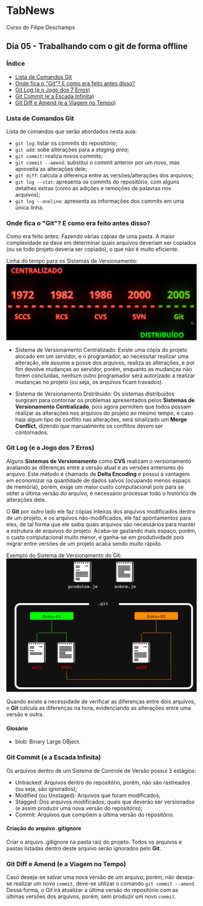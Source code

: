 # TabNews
Curso do Filipe Deschamps

## Dia 05 - Trabalhando com o git de forma offline

### Índice
- [Lista de Comandos Git](#lista-de-comandos-git)
- [Onde fica o "Git"? E como era feito antes disso?](#onde-fica-o-git-e-como-era-feito-antes-disso)
- [Git Log (e o Jogo dos 7 Erros)](#git-log-e-o-jogo-dos-7-erros)
- [Git Commit (e a Escada Infinita)](#git-commit-e-a-escada-infinita)
- [Git Diff e Amend (e a Viagem no Tempo)](#git-diff-e-amend-e-a-viagem-no-tempo)

### Lista de Comandos Git

Lista de comandos que serão abordados nesta aula:

- `git log`: listar os commits do repositório;
- `git add`: sobe alterações para a *staging area*;
- `git commit`: realiza novos commits;
- `git commit --amend`: substitui o commit anterior por um novo, mas aproveita as alterações dele;
- `git diff`: calcula a diferença entre as versões/alterações dos arquivos;
- `git log --stat`: apresenta os commits do repositório, com alguns detalhes extras (como as adições e remoções de palavras nos arquivos);
- `git log --oneline`: apresenta as informações dos commits em uma única linha.

### Onde fica o "Git"? E como era feito antes disso?

Como era feito antes: Fazendo várias cópias de uma pasta. A maior complexidade se dava em determinar quais arquivos deveriam ser copiados (ou se todo projeto deveria ser copiado), o que não é muito eficiente.

Linha do tempo para os Sistemas de Versionamento:
![Linha do tempo para os Sistemas de Versionamento](Imagens/02.%20Linha%20do%20Tempo%20-%20Sistemas%20de%20Versionamento.PNG)

- Sistema de Versionamento Centralizado: Existe uma cópia do projeto alocado em um servidor, e o programador, ao necessitar realizar uma alteração, ele assume a posse dos arquivos, realiza as alterações, e por fim devolve mudanças ao servidor, porém, enquanto as mudanças não forem concluídas, nenhum outro programador será autorizado a realizar mudanças no projeto (ou seja, os arquivos ficam travados).

- Sistema de Versionamento Distribuído: Os sistemas distribuídos surgiram para contornar os problemas apresentados pelos **Sistemas de Versionamento Centralizado**, pois agora permitem que todos possam realizar as alterações nos arquivos do projeto ao mesmo tempo, e caso haja algum tipo de conflito nas alterações, será sinalizado um **Merge Conflict**, dizendo que manualmente os conflitos devem ser contornados.

### Git Log (e o Jogo dos 7 Erros)

Alguns **Sistemas de Versionamento** como **CVS** realizam o versionamento avaliando as diferenças entre a versão atual e as versões anteriores do arquivo. Este método é chamado de **Delta Encoding** e possui a vantagem em economizar na quantidade de dados salvos (ocupando menos espaço de memória), porém, exige um maior custo computacional pois para se obter a última versão do arquivo, é necessário processar todo o histórico de alterações dele.

O **Git** por outro lado ele faz cópias inteiras dos arquivos modificados dentro de um projeto, e os arquivos não-modificados, ele faz apontamentos para eles, de tal forma que ele saiba quais arquivos são necessários para manter a estrutura de arquivos do projeto. Acaba-se gastando mais espaço, porém, o custo computacional muito menor, e ganha-se em produtividade pois migrar entre versões de um projeto acaba sendo muito rápido.

Exemplo do Sistema de Versionamento do Git:
![Sistema de Versionamento do Git](Imagens/03.%20Esrutura%20de%20Versionamento%20do%20Git.PNG)

Quando existe a necessidade de verificar as diferenças entre dois arquivos, o **Git** calcula as diferenças na hora, evidenciando as alterações entre uma versão e outra.

#### Glosário
- blob: Binary Large OBject.

### Git Commit (e a Escada Infinita)

Os arquivos dentro de um Sistema de Controle de Versão possui 3 estágios:
- Untracked: Arquivos dentro do repositório, porém, não são rastreados (ou seja, são ignorados);
- Modified (ou Unstaged): Arquivos que foram modificados;
- Stagged: Dos arquivos modificados, quais que deverão ser versionados (e assim produzir uma nova versão do repositório);
- Commit: Arquivos que compõem a última versão do repositório.

#### Criação do arquivo .gitignore

Criar o arquivo .gitignore na pasta raiz do projeto. Todos os arquivos e pastas listadas dentro deste arquivo serão ignorados pelo **Git**.

### Git Diff e Amend (e a Viagem no Tempo)

Caso deseja-se salvar uma nova versão de um arquivo, porém, não deseja-se realizar um novo `commit`, deve-se utilizar o comando `git commit --amend`. Dessa forma, o Git irá atualizar a última versão do repositório com as últimas versões dos arquivos, porém, sem produzir um novo `commit`.

